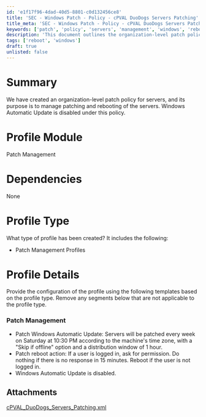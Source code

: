 ```yaml
---
id: 'e1f17f96-4dad-40d5-8801-c0d132456ce8'
title: 'SEC - Windows Patch - Policy - cPVAL DuoDogs Servers Patching'
title_meta: 'SEC - Windows Patch - Policy - cPVAL DuoDogs Servers Patching'
keywords: ['patch', 'policy', 'servers', 'management', 'windows', 'reboot']
description: 'This document outlines the organization-level patch policy for servers, detailing the configuration for patch management, including the scheduling of updates and reboot actions. It emphasizes the disabling of Windows Automatic Update and the conditions under which server reboots occur.'
tags: ['reboot', 'windows']
draft: true
unlisted: false
---
```


# Summary

We have created an organization-level patch policy for servers, and its purpose is to manage patching and rebooting of the servers. Windows Automatic Update is disabled under this policy.

# Profile Module

Patch Management

# Dependencies

None

# Profile Type

What type of profile has been created? It includes the following:

- Patch Management Profiles

# Profile Details

Provide the configuration of the profile using the following templates based on the profile type. Remove any segments below that are not applicable to the profile type.

### Patch Management

- Patch Windows Automatic Update: Servers will be patched every week on Saturday at 10:30 PM according to the machine's time zone, with a "Skip if offline" option and a distribution window of 1 hour.
- Patch reboot action: If a user is logged in, ask for permission. Do nothing if there is no response in 15 minutes. Reboot if the user is not logged in.
- Windows Automatic Update is disabled.
## Attachments
[cPVAL_DuoDogs_Servers_Patching.xml](<../../static/attachments/itg/11112364/cPVAL_DuoDogs_Servers_Patching.xml>)

